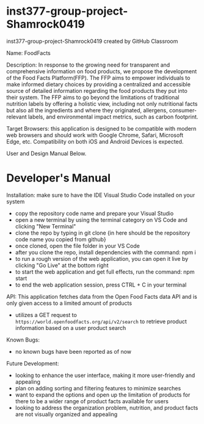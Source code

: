 # inst377-group-project-Shamrock0419
inst377-group-project-Shamrock0419 created by GitHub Classroom

Name: FoodFacts

Description: In response to the growing need for transparent and comprehensive information on food products, we propose the development of the Food Facts Platform(FFP). The FFP aims to empower individuals to make informed dietary choices by providing a centralized and accessible source of detailed information regarding the food products they put into their system. The FFP aims to go beyond the limitations of traditional nutrition labels by offering a holistic view, including not only nutritional facts but also all the ingredients and where they originated, allergens, consumer-relevant labels, and environmental impact metrics, such as carbon footprint.

Target Browsers: this application is designed to be compatible with modern web browsers and should work with Google Chrome, Safari, Microsoft Edge, etc.
Compatibility on both iOS and Android Devices is expected.

User and Design Manual Below.


# Developer's Manual 
Installation: make sure to have the IDE Visual Studio Code installed on your system
  - copy the repository code name and prepare your Visual Studio
  - open a new terminal by using the terminal category on VS Code and clicking "New Terminal"
  - clone the repo by typing in git clone {in here should be the repository code name you copied from github}
  - once cloned, open the file folder in your VS Code
  - after you clone the repo, install dependencies with the command: npm i
  - to run a rough version of the web application, you can open it live by clicking "Go Live" at the bottom right
  - to start the web application and get full effects, run the command: npm start
  - to end the web application session, press CTRL + C in your terminal

API: This application fetches data from the Open Food Facts data API and is only given access to a limited amount of products
  - utilizes a GET request to `https://world.openfoodfacts.org/api/v2/search` to retrieve product information based on a user product search

Known Bugs: 
  - no known bugs have been reported as of now

Future Development:
  - looking to enhance the user interface, making it more user-friendly and appealing
  - plan on adding sorting and filtering features to minimize searches
  - want to expand the options and open up the limitation of products for there to be a wider range of product facts available for users
  - looking to address the organization problem, nutrition, and product facts are not visually organized and appealing



